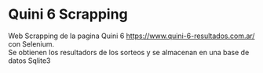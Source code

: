 # Quini 6 Scrapping

Web Scrapping de la pagina Quini 6 https://www.quini-6-resultados.com.ar/ con Selenium.\
Se obtienen los resultadors de los sorteos y se almacenan en una base de datos Sqlite3

